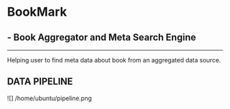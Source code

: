# BookMark
## - Book Aggregator and Meta Search Engine
--- 
Helping user to find meta data about book from an aggregated data source.

## DATA PIPELINE
![]
/home/ubuntu/pipeline.png
